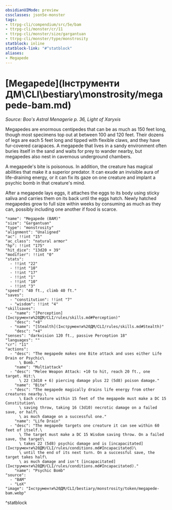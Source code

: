 ```yaml
---
obsidianUIMode: preview
cssclasses: json5e-monster
tags:
- ttrpg-cli/compendium/src/5e/bam
- ttrpg-cli/monster/cr/11
- ttrpg-cli/monster/size/gargantuan
- ttrpg-cli/monster/type/monstrosity
statblock: inline
statblock-link: "#^statblock"
aliases:
- Megapede
---
```

# [Megapede](Інструменти ДМ\CLI\bestiary\monstrosity/megapede-bam.md)
*Source: Boo's Astral Menagerie p. 36, Light of Xaryxis*  

Megapedes are enormous centipedes that can be as much as 150 feet long, though most specimens top out at between 100 and 120 feet. Their dozens of legs are each 5 feet long and tipped with flexible claws, and they have fur-covered carapaces. A megapede that lives in a sandy environment often buries itself in the sand and waits for prey to wander nearby, but megapedes also nest in cavernous underground chambers.

A megapede's bite is poisonous. In addition, the creature has magical abilities that make it a superior predator. It can exude an invisible aura of life-draining energy, or it can fix its gaze on one creature and implant a psychic bomb in that creature's mind.

After a megapede lays eggs, it attaches the eggs to its body using sticky saliva and carries them on its back until the eggs hatch. Newly hatched megapedes grow to full size within weeks by consuming as much as they can, possibly including one another if food is scarce.

```statblock
"name": "Megapede (BAM)"
"size": "Gargantuan"
"type": "monstrosity"
"alignment": "Unaligned"
"ac": !!int "15"
"ac_class": "natural armor"
"hp": !!int "175"
"hit_dice": "13d20 + 39"
"modifier": !!int "0"
"stats":
  - !!int "22"
  - !!int "10"
  - !!int "17"
  - !!int "1"
  - !!int "10"
  - !!int "3"
"speed": "40 ft., climb 40 ft."
"saves":
  - "constitution": !!int "7"
  - "wisdom": !!int "4"
"skillsaves":
  - "name": "[Perception](Інструменти%20ДМ/CLI/rules/skills.md#Perception)"
    "desc": "+8"
  - "name": "[Stealth](Інструменти%20ДМ/CLI/rules/skills.md#Stealth)"
    "desc": "+4"
"senses": "darkvision 120 ft., passive Perception 18"
"languages": ""
"cr": "11"
"actions":
  - "desc": "The megapede makes one Bite attack and uses either Life Drain or Psychic\
      \ Bomb."
    "name": "Multiattack"
  - "desc": "Melee Weapon Attack: +10 to hit, reach 20 ft., one target. Hit:\
      \ 22 (3d10 + 6) piercing damage plus 22 (5d8) poison damage."
    "name": "Bite"
  - "desc": "The megapede magically drains life energy from other creatures nearby.\
      \ Each creature within 15 feet of the megapede must make a DC 15 Constitution\
      \ saving throw, taking 16 (3d10) necrotic damage on a failed save, or half\
      \ as much damage on a successful one."
    "name": "Life Drain"
  - "desc": "The megapede targets one creature it can see within 60 feet of itself.\
      \ The target must make a DC 15 Wisdom saving throw. On a failed save, the target\
      \ takes 22 (5d8) psychic damage and is [incapacitated](Інструменти%20ДМ/CLI/rules/conditions.md#Incapacitated)\
      \ until the end of its next turn. On a successful save, the target takes half\
      \ as much damage and isn't [incapacitated](Інструменти%20ДМ/CLI/rules/conditions.md#Incapacitated)."
    "name": "Psychic Bomb"
"source":
  - "BAM"
  - "LoX"
"image": "Інструменти%20ДМ/CLI/bestiary/monstrosity/token/megapede-bam.webp"
```
^statblock